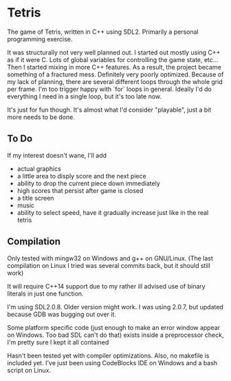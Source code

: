 <b><h1>Tetris</h1></b>

<p>
The game of Tetris, written in C++ using SDL2. Primarily a personal programming exercise.  
</p>
<p>
It was structurally not very well planned out. I started out mostly using C++ as if it were C.
Lots of global variables for controlling the game state, etc...
Then I started mixing in more C++ features. As a result, the project became something of a fractured mess.
Definitely very poorly optimized. Because of my lack of planning, there are several different loops through
the whole grid per frame. I'm too trigger happy with `for` loops in general. Ideally I'd do everything I
need in a single loop, but it's too late now.

It's just for fun though.
It's almost what I'd consider "playable", just a bit more needs to be done.

</p>
<h2>To Do</h2>
<p>
If my interest doesn't wane, I'll add

* actual graphics
* a little area to disply score and the next piece
* ability to drop the current piece down immediately
* high scores that persist after game is closed
* a title screen
* music
* ability to select speed, have it gradually increase just like in the real tetris
</p>

<h2>Compilation</h2>
<p>
Only tested with mingw32 on Windows and g++ on GNU/Linux. (The last compilation on Linux I tried was 
several commits back, but it should still work)

It will require C++14 support due to my rather ill advised use of binary literals in just one function.

I'm using SDL2.0.8. Older version might work. I was using 2.0.7, but updated because GDB was bugging out
 over it.

Some platform specific code (just enough to make an error window appear on Windows. Too bad SDL can't do that) exists inside a preprocessor
check, I'm pretty sure I kept it all contained

Hasn't been tested yet with compiler optimizations.
Also, no makefile is included yet. I've just been using CodeBlocks IDE on Windows and a bash script on Linux.
</p>